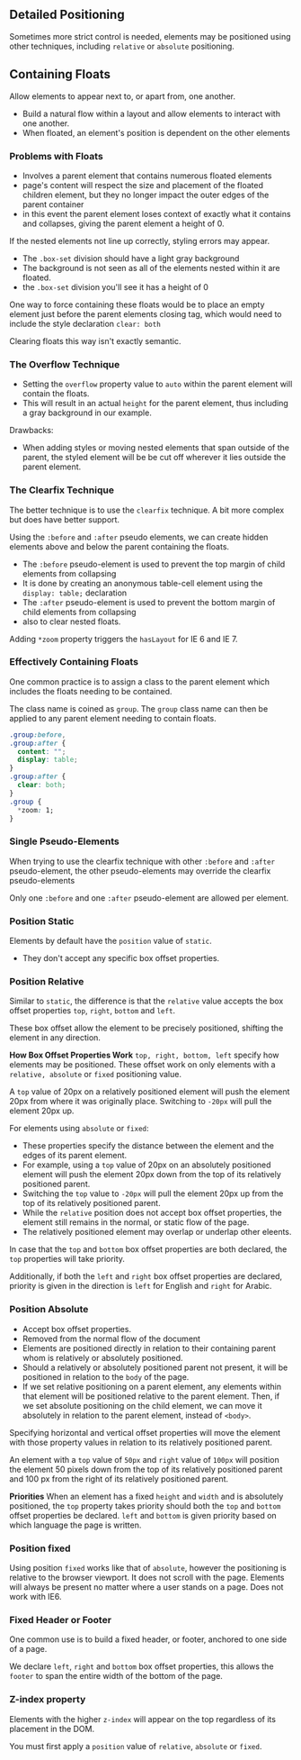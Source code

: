 ## Detailed Positioning
Sometimes more strict control is needed, elements may be positioned using other techniques, including `relative` or `absolute` positioning.

## Containing Floats
Allow elements to appear next to, or apart from, one another.
- Build a natural flow within a layout and allow elements to interact with one another.
- When floated, an element's position is dependent on the other elements

### Problems with Floats
- Involves a parent element that contains numerous floated elements
- page's content will respect the size and placement of the floated children element, but they no longer impact the outer edges of the parent container
- in this event the parent element loses context of exactly what it contains and collapses, giving the parent element a height of 0.

If the nested elements not line up correctly, styling errors may appear.
- The `.box-set` division should have a light gray background
- The background is not seen as all of the elements nested within it are floated.
- the `.box-set` division you'll see it has a height of 0

One way to force containing these floats would be to place an empty element just before the parent elements closing tag, which would need to include the style declaration `clear: both`

Clearing floats this way isn't exactly semantic.

### The Overflow Technique
- Setting the `overflow` property value to `auto` within the parent element will contain the floats.
- This will result in an actual `height` for the parent element, thus including a gray background in our example.

Drawbacks:
- When adding styles or moving nested elements that span outside of the parent, the styled element will be be cut off wherever it lies outside the parent element.

### The Clearfix Technique
The better technique is to use the `clearfix` technique.
A bit more complex but does have better support.

Using the `:before` and `:after` pseudo elements,
we can create hidden elements above and below the parent containing the floats.

- The `:before` pseudo-element is used to prevent the top margin of child elements from collapsing
- It is done by creating an anonymous table-cell element using the `display: table;` declaration
- The `:after` pseudo-element is used to prevent the bottom margin of child elements from collapsing
- also to clear nested floats.

Adding `*zoom` property triggers the `hasLayout` for IE 6 and IE 7.

### Effectively Containing Floats
One common practice is to assign a class to the parent element which includes the floats needing to be contained.

The class name is coined as `group`. The `group` class name can then be applied to any parent element needing to contain floats.

```css
.group:before,
.group:after {
  content: "";
  display: table;
}
.group:after {
  clear: both;
}
.group {
  *zoom: 1;
}
```
### Single Pseudo-Elements
When trying to use the clearfix technique with other `:before` and `:after` pseudo-element, the other pseudo-elements may override the clearfix pseudo-elements

Only one `:before` and one `:after` pseudo-element are allowed per element.

### Position Static
Elements by default have the `position` value of `static`.
- They don't accept any specific box offset properties.

### Position Relative
Similar to `static`, the difference is that the `relative` value accepts the box offset properties `top`, `right`, `bottom` and `left`.

These box offset allow the element to be precisely positioned, shifting the element in any direction.

**How Box Offset Properties Work**
`top, right, bottom, left` specify how elements may be positioned.
These offset work on only elements with a `relative, absolute` or `fixed` positioning value.

A `top` value of 20px on a relatively positioned element will push the element 20px from where it was originally place. Switching to `-20px` will pull the element 20px up.

For elements using `absolute` or `fixed`:
- These properties specify the distance between the element and the edges of its parent element.
- For example, using a `top` value of 20px on an absolutely positioned element will push the element 20px down from the top of its relatively positioned parent.
- Switching the `top` value to `-20px` will pull the element 20px up from the top of its relatively positioned parent.
- While the `relative` position does not accept box offset properties, the element still remains in the normal, or static flow of the page.
- The relatively positioned element may overlap or underlap other eleents.

In case that the `top` and `bottom` box offset properties are both declared, the `top` properties will take priority.

Additionally, if both the `left` and `right` box offset properties are declared, priority is given in the direction is `left` for English and `right` for Arabic.

### Position Absolute
- Accept box offset properties.
- Removed from the normal flow of the document
- Elements are positioned directly in relation to their containing parent whom is relatively or absolutely positioned.
- Should a relatively or absolutely positioned parent not present, it will be positioned in relation to the `body` of the page.
- If we set relative positioning on a parent element, any elements within that element will be positioned relative to the parent element. Then, if we set absolute positioning on the child element, we can move it absolutely in relation to the parent element, instead of `<body>`.

Specifying horizontal and vertical offset properties will move the element with those property values in relation to its relatively positioned parent.

An element with a `top` value of `50px` and `right` value of `100px` will position the element 50 pixels down from the top of its relatively positioned parent and 100 px from the right of its relatively positioned parent.

**Priorities**
When an element has a fixed `height` and `width` and is absolutely positioned, the `top` property takes priority should both the `top` and `bottom` offset properties be declared. `left` and `bottom` is given priority based on which language the page is written.

### Position fixed
Using position `fixed` works like that of `absolute`, however the positioning is relative to the browser viewport. It does not scroll with the page.
Elements will always be present no matter where a user stands on a page. Does not work with IE6.

### Fixed Header or Footer
One common use is to build a fixed header, or footer, anchored to one side of a page.

We declare `left`, `right` and `bottom` box offset properties, this allows the `footer` to span the entire width of the bottom of the page.

### Z-index property
Elements with the higher `z-index` will appear on the top regardless of its placement in the DOM.

You must first apply a `position` value of `relative`, `absolute` or `fixed`.

